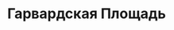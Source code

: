 ---
draft: false
slug: garvardskaia-ploshchad-438c3b06
title: Гарвардская Площадь
type: books
params:
  authors:
  - André Aciman, Александра Глебовская, Андре Асиман
  bookTitle: Гарвардская Площадь
  book_description: «Гарвардская площадь» — это изящная история молодого студента-иммигранта
    — еврея из Египта, — который встречает дерзкого и притягательного арабского таксиста
    и испытывает новую дружбу на прочность, переосмысливая свою жизнь в Америке. Андре
    Асиман создал в высшей степени удивительный роман о самосознании и цене ассимиляции.
  cover: https://images-na.ssl-images-amazon.com/images/S/compressed.photo.goodreads.com/books/1638035447i/59710325.jpg
  isbn: '9785604629'
  languages:
  - Русский
  goodreads_link: https://www.goodreads.com/book/show/59710325
  page_count: '288'
  publishers:
  - Popcorn books
  russian_audioversion: 'no'
  russian_translation_status: exists
  short_book_description: «Гарвардская площадь» — это изящная история молодого студента-иммигранта
    — еврея из Египта, — который встречает дерзкого и притягательного арабского таксиста
    и испытывает новую дружбу на...
  tags:
  - LGBTQ+
  - United States
  - adult fiction
  - campus
  - contemporary
  - fiction
  - historical fiction
  - literary fiction
  - novels
---